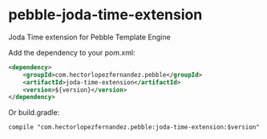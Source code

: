 # pebble-joda-time-extension

Joda Time extension for Pebble Template Engine

Add the dependency to your pom.xml:
```XML
<dependency>
	<groupId>com.hectorlopezfernandez.pebble</groupId>
	<artifactId>joda-time-extension</artifactId>
	<version>${version}</version>
</dependency>
```
Or build.gradle:
```Gradle
compile "com.hectorlopezfernandez.pebble:joda-time-extension:$version"
```